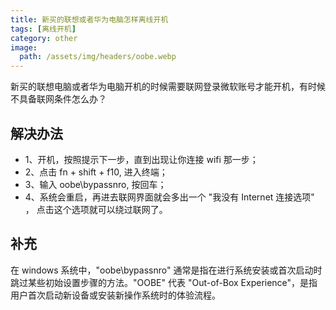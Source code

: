 ```yaml
---
title: 新买的联想或者华为电脑怎样离线开机
tags: [离线开机]
category: other
image:
  path: /assets/img/headers/oobe.webp
---
```


新买的联想电脑或者华为电脑开机的时候需要联网登录微软账号才能开机，有时候不具备联网条件怎么办？

## 解决办法
+ 1、开机，按照提示下一步，直到出现让你连接 wifi 那一步；
+ 2、点击 fn + shift + f10, 进入终端；
+ 3、输入 oobe\bypassnro, 按回车；
+ 4、系统会重启，再进去联网界面就会多出一个 "我没有 Internet 连接选项" ， 点击这个选项就可以绕过联网了。

## 补充
在 windows 系统中，"oobe\bypassnro" 通常是指在进行系统安装或首次启动时跳过某些初始设置步骤的方法。"OOBE" 代表 "Out-of-Box Experience"，是指用户首次启动新设备或安装新操作系统时的体验流程。